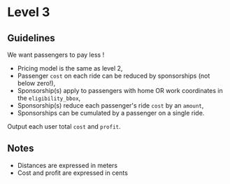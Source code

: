 # Level 3

## Guidelines

We want passengers to pay less !
* Pricing model is the same as level 2,
* Passenger `cost` on each ride can be reduced by sponsorships (not below zero!),
* Sponsorship(s) apply to passengers with home OR work coordinates in the `eligibility_bbox`,
* Sponsorship(s) reduce each passenger's ride `cost` by an `amount`,
* Sponsorships can be cumulated by a passenger on a single ride.

Output each user total `cost` and `profit`.

## Notes

- Distances are expressed in meters
- Cost and profit are expressed in cents
